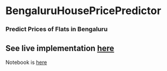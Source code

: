# BengaluruHousePricePredictor
### Predict Prices of Flats in Bengaluru
## See live implementation <a href="https://bengaluru-flat-price-predictor.herokuapp.com/">here</a>
Notebook is <a href="https://github.com/astrovishalthakur/MachineLearning/blob/main/Projects/HousePricePrediction/BengaluruHousePricePredictor.ipynb">here</a>
